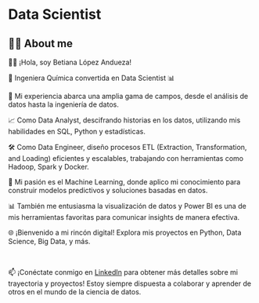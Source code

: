 # Data Scientist

## 👩‍💻 About me

👩‍💻 ¡Hola, soy Betiana López Andueza!

🧪 Ingeniera Química convertida en Data Scientist 📊

💼 Mi experiencia abarca una amplia gama de campos, desde el análisis de datos hasta la ingeniería de datos.

📈 Como Data Analyst, descifrando historias en los datos, utilizando mis habilidades en SQL, Python y estadísticas.

🛠️ Como Data Engineer, diseño procesos ETL (Extraction, Transformation, and Loading) eficientes y escalables, trabajando con herramientas como Hadoop, Spark y Docker.

🧠 Mi pasión es el Machine Learning, donde aplico mi conocimiento para construir modelos predictivos y soluciones basadas en datos.

📊 También me entusiasma la visualización de datos y Power BI es una de mis herramientas favoritas para comunicar insights de manera efectiva.

🌐 ¡Bienvenido a mi rincón digital! Explora mis proyectos en Python, Data Science, Big Data, y más.

<br>

📫 ¡Conéctate conmigo en [LinkedIn](www.linkedin.com/in/betiana-lopez-andueza) para obtener más detalles sobre mi trayectoria y proyectos! Estoy siempre dispuesta a colaborar y aprender de otros en el mundo de la ciencia de datos.



